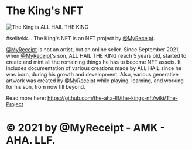# The King's NFT

![The King is ALL HAIL THE KING](https://user-images.githubusercontent.com/32818033/137902942-3f1daf84-6085-401d-9694-92562b82c885.jpg)

#selitekk... The King's NFT is an NFT project by [@MyReceipt](https://linktr.ee/myreceipt).

[@MyReceipt](https://linktr.ee/myreceipt) is not an artist, but an online seller. Since September 2021, when [@MyReceipt](https://linktr.ee/myreceipt)'s son, ALL HAIL THE KING reach 5 years old, started to create and mint all the remaining things he has to become NFT assets. It includes documentation of various creations made by ALL HAIL since he was born, during his growth and development. Also, various generative artwork was created by [@MyReceipt](https://linktr.ee/myreceipt) while playing, learning, and working for his son, from now till beyond.

Read more here:
https://github.com/the-aha-llf/the-kings-nft/wiki/The-Project

# © 2021 by @MyReceipt - AMK - AHA. LLF.
